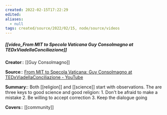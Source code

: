 ```yaml
---
created: 2022-02-15T17:22:29 
edited: 
aliases:
  - null
tags: created/source/2022/02/15, node/source/videos
---
```


##### [[video_From MIT to Specola Vaticana Guy Consolmagno at TEDxViadellaConciliazione]]

**Creator**:: [[Guy Consolmagno]]
 
**Source**:: [From MIT to Specola Vaticana: Guy Consolmagno at TEDxViadellaConciliazione - YouTube](https://www.youtube.com/watch?v=kmU2gDbP_Tk)

**Summary**:: Both [[religion]] and [[science]] start with observations. The are three keys to good science and good religion:  1. Don't be afraid to make a mistake 2. Be willing to accept correction 3. Keep the dialogue going

**Covers**:: [[community]]